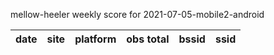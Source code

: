 mellow-heeler weekly score for 2021-07-05-mobile2-android

|date|site|platform|obs total|bssid|ssid|
|--|--|--|--|--|--|
